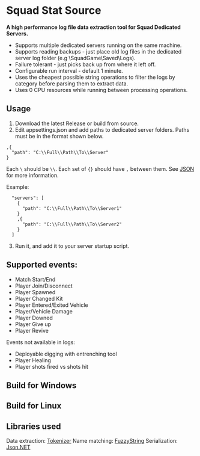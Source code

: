 # Squad Stat Source
**A high performance log file data extraction tool for Squad Dedicated Servers.**
- Supports multiple dedicated servers running on the same machine. 
- Supports reading backups - just place old log files in the dedicated server log folder (e.g \SquadGame\Saved\Logs\). 
- Failure tolerant - just picks back up from where it left off. 
- Configurable run interval - default 1 minute.
- Uses the cheapest possible string operations to filter the logs by category before parsing them to extract data.
- Uses 0 CPU resources while running between processing operations.

## Usage
1. Download the latest Release or build from source. 
2. Edit appsettings.json and add paths to dedicated server folders.
Paths must be in the format shown below. 
```
,{
  "path": "C:\\Full\\Path\\To\\Server"
}
```
Each `\` should be `\\`. Each set of `{}` should have `,` between them. See [JSON](https://jsonformatter.curiousconcept.com/) for more information.

Example:
```
  "servers": [
    {
      "path": "C:\\Full\\Path\\To\\Server1"
    }
    ,{
      "path": "C:\\Full\\Path\\To\\Server2"
    }
  ]
```
3. Run it, and add it to your server startup script.

## Supported events:
- Match Start/End
- Player Join/Disconnect
- Player Spawned
- Player Changed Kit
- Player Entered/Exited Vehicle
- Player/Vehicle Damage
- Player Downed
- Player Give up
- Player Revive

Events not available in logs:
- Deployable digging with entrenching tool
- Player Healing
- Player shots fired vs shots hit

## Build for Windows

## Build for Linux

## Libraries used
Data extraction: [Tokenizer](https://github.com/flipbit/tokenizer)
Name matching: [FuzzyString](https://github.com/kdjones/fuzzystring)
Serialization: [Json.NET](https://www.newtonsoft.com/json)